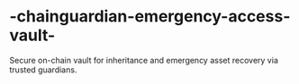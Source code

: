 # -chainguardian-emergency-access-vault-
Secure on-chain vault for inheritance and emergency asset recovery via trusted guardians.
